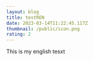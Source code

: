 ```yaml
---
layout: blog
title: testREN
date: 2023-03-14T11:22:45.117Z
thumbnail: /public/icon.png
rating: 2
---
```

This is my english tesxt